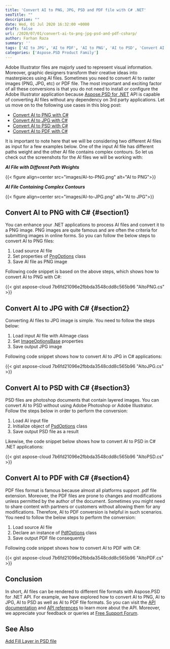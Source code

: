 ```yaml
---
title: 'Convert AI to PNG, JPG, PSD and PDF file with C# .NET'
seoTitle: ""
description: ""
date: Wed, 01 Jul 2020 16:32:00 +0000
draft: false
url: /2020/07/01/convert-ai-to-png-jpg-psd-and-pdf-csharp/
author: Farhan Raza
summary: ''
tags: ['AI to JPG', 'AI to PDF', 'AI to PNG', 'AI to PSD', 'Convert AI to JPG', 'Convert AI to PDF', 'Convert AI to PNG', 'Convert AI to PSD']
categories: ['Aspose.PSD Product Family']
---
```


Adobe Illustrator files are majorly used to represent visual information. Moreover, graphic designers transform their creative ideas into masterpieces using AI files. Sometimes you need to convert AI to raster images (PNG, JPG, etc) or PDF file. The most important and exciting factor of all these conversions is that you do not need to install or configure the Adobe Illustrator application because [Aspose.PSD for .NET][1] API is capable of converting AI files without any dependency on 3rd party applications. Let us move on to the following use cases in this blog post:

*   [Convert AI to PNG with C#][2]
*   [Convert AI to JPG with C#][3]
*   [Convert AI to PSD with C#][4]
*   [Convert AI to PDF with C#][5]

It is important to note here that we will be considering two different AI files as input for a few examples below. One of the input AI file has different paths weight and the other AI file contains complex contours. So let us check out the screenshots for the AI files we will be working with:

**_AI File with Different Path Weights_**



{{< figure align=center src="images/AI-to-PNG.png" alt="AI to PNG">}}


**_AI File Containing Complex Contours_**



{{< figure align=center src="images/AI-to-JPG.png" alt="AI to JPG">}}


## Convert AI to PNG with C# {#section1}

You can enhance your .NET applications to process AI files and convert it to a PNG image. PNG images are quite famous and are often the criteria for submitting images in online forms. So you can follow the below steps to convert AI to PNG files:

1.  Load source AI file
2.  Set properties of [PngOptions][6] class
3.  Save AI file as PNG image

Following code snippet is based on the above steps, which shows how to convert AI to PNG with C#:

{{< gist aspose-cloud 7b6fd21096e2fbbda3548cdd8c565b96 "AItoPNG.cs" >}}

## Convert AI to JPG with C# {#section2}

Converting AI files to JPG image is simple. You need to follow the steps below:

1.  Load input AI file with AiImage class
2.  Set [ImageOptionsBase][7] properties
3.  Save output JPG image

Following code snippet shows how to convert AI to JPG in C# applications:

{{< gist aspose-cloud 7b6fd21096e2fbbda3548cdd8c565b96 "AItoJPG.cs" >}}

## Convert AI to PSD with C# {#section3}

PSD files are photoshop documents that contain layered images. You can convert AI to PSD without using Adobe Photoshop or Adobe Illustrator. Follow the steps below in order to perform the conversion:

1.  Load AI input file
2.  Initialize object of [PsdOptions][8] class
3.  Save output PSD file as a result

Likewise, the code snippet below shows how to convert AI to PSD in C# .NET applications:

{{< gist aspose-cloud 7b6fd21096e2fbbda3548cdd8c565b96 "AItoPSD.cs" >}}

## Convert AI to PDF with C# {#section4}

PDF files format is famous because almost all platforms support .pdf file extension. Moreover, the PDF files are prone to changes and modifications unless permitted by the author of the document. Sometimes you might need to share content with partners or customers without allowing them for any modifications. Therefore, AI to PDF conversion is helpful in such scenarios. You need to follow the below steps to perform the conversion:

1.  Load source AI file
2.  Declare an instance of [PdfOptions][9] class
3.  Save output PDF file consequently

Following code snippet shows how to convert AI to PDF with C#:

{{< gist aspose-cloud 7b6fd21096e2fbbda3548cdd8c565b96 "AItoPDF.cs" >}}

## Conclusion

In short, AI files can be rendered to different file formats with Aspose.PSD for .NET API. For example, we have explored how to convert AI to PNG, AI to JPG, AI to PSD as well as AI to PDF file formats. So you can visit the [API documentation][10] and [API references][11] to learn more about the API. Moreover, we appreciate your feedback or queries at [Free Support Forum][12].

## See Also

[Add Fill Layer in PSD file][13]




[1]: https://products.aspose.com/psd/net
[2]: #section1
[3]: #section2
[4]: #section3
[5]: #section4
[6]: https://apireference.aspose.com/psd/net/aspose.psd.imageoptions/pngoptions
[7]: https://apireference.aspose.com/psd/net/aspose.psd/imageoptionsbase
[8]: https://apireference.aspose.com/psd/net/aspose.psd.imageoptions/psdoptions
[9]: https://apireference.aspose.com/psd/net/aspose.psd.imageoptions/pdfoptions
[10]: https://docs.aspose.com/display/psdnet/Home
[11]: https://apireference.aspose.com/psd/net
[12]: https://forum.aspose.com/c/psd
[13]: https://blog.aspose.com/2020/06/09/add-fill-layer-in-photoshop/





